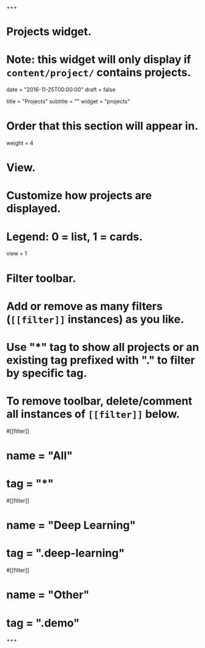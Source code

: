 +++
# Projects widget.
# Note: this widget will only display if `content/project/` contains projects.

date = "2016-11-25T00:00:00"
draft = false

title = "Projects"
subtitle = ""
widget = "projects"

# Order that this section will appear in.
weight = 4

# View.
# Customize how projects are displayed.
# Legend: 0 = list, 1 = cards.
view = 1

# Filter toolbar.
# Add or remove as many filters (`[[filter]]` instances) as you like.
# Use "*" tag to show all projects or an existing tag prefixed with "." to filter by specific tag.
# To remove toolbar, delete/comment all instances of `[[filter]]` below.
#[[filter]]
#  name = "All"
#  tag = "*"
  
#[[filter]]
#  name = "Deep Learning"
#  tag = ".deep-learning"

#[[filter]]
#  name = "Other"
#  tag = ".demo"

+++

